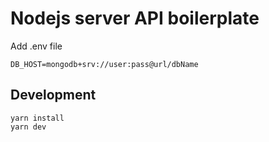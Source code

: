 # Nodejs server API boilerplate


Add .env file
```
DB_HOST=mongodb+srv://user:pass@url/dbName
```
## Development
```
yarn install
yarn dev
```
